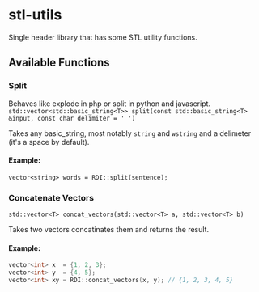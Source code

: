 # stl-utils
Single header library that has some STL utility functions.

## Available Functions

### Split
Behaves like explode in php or split in python and javascript.
`std::vector<std::basic_string<T>> split(const std::basic_string<T> &input, const char delimiter = ' ')`

Takes any basic_string, most notably `string` and `wstring` and a delimeter (it's a space by default).

#### Example:
`vector<string> words = RDI::split(sentence);`

### Concatenate Vectors
`std::vector<T> concat_vectors(std::vector<T> a, std::vector<T> b)`

Takes two vectors concatinates them and returns the result.

#### Example:
```C++
vector<int> x  = {1, 2, 3};
vector<int> y  = {4, 5};
vector<int> xy = RDI::concat_vectors(x, y); // {1, 2, 3, 4, 5}
```
